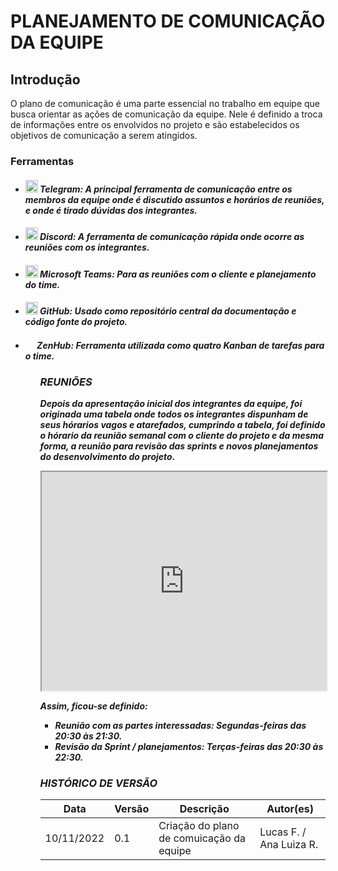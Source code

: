 # PLANEJAMENTO DE COMUNICAÇÃO DA EQUIPE

 
## Introdução

O plano de comunicação é uma parte essencial no trabalho em equipe que busca orientar as ações de comunicação da equipe. Nele é definido a troca de informações entre os envolvidos no projeto e são estabelecidos os objetivos de comunicação a serem atingidos.

### Ferramentas

<div>
<ul>
    <li>
        <h5><img src="https://www.freepnglogos.com/uploads/telegram-logo-png-0.png" height="20px" width="20px"> Telegram: A principal ferramenta de comunicação entre os membros da equipe onde é discutido assuntos e horários de reuniões, e onde é tirado dúvidas dos integrantes.
    <li>
        <h5><img src="https://www.freepnglogos.com/uploads/discord-logo-png/discord-logo-logodownload-download-logotipos-1.png" height="20px" width="20px"> Discord: A ferramenta de comunicação rápida onde ocorre as reuniões com os integrantes.
    <li>
        <h5><img src="https://d1fdloi71mui9q.cloudfront.net/KG6Bw8GRJOgOyoDgxblL_wKaXXL2c0b1Zi2DP" height="20px" width="20px"> Microsoft Teams: Para as reuniões com o cliente e planejamento do time.
    <li>
        <h5><img src="https://pngimg.com/uploads/github/github_PNG40.png" height="20px" width="20px"> GitHub: Usado como repositório central da documentação e código fonte do projeto.
    <li>
        <h5><img src="https://app.zenhub.com/dist/favicon/apple-touch-icon.png" height="15px" width="15px"> ZenHub: Ferramenta utilizada como quatro Kanban de tarefas para o time.
<ul>
<div>

### REUNIÕES

Depois da apresentação inicial dos integrantes da equipe, foi originada uma tabela onde todos os integrantes dispunham de seus hórarios vagos e atarefados, cumprindo a tabela, foi definido o hórario da reunião semanal com o cliente do projeto e da mesma forma, a reunião para revisão das sprints e novos planejamentos do desenvolvimento do projeto.

<iframe src="https://docs.google.com/spreadsheets/d/e/2PACX-1vTh0BGFORi37QF6E6ZyZilFxJFGmx2U9zgp_c6G0ith2z59_gO4yoaRBf4f1WzxNp47ec_7E5RAzMzH/pubhtml?gid=0&amp;single=true&amp;widget=true&amp;headers=false" width = "100%" height = "350px"></iframe>

Assim, ficou-se definido:

- Reunião com as partes interessadas: Segundas-feiras das 20:30 às 21:30.
- Revisão da Sprint / planejamentos: Terças-feiras das 20:30 às 22:30.

### HISTÓRICO DE VERSÃO

| Data       | Versão | Descrição                                                        | Autor(es)                  |
| ---------- | ------ | ---------------------------------------------------------------- | -------------------------- |
| 10/11/2022 | 0.1    | Criação do plano de comuicação  da equipe                        | Lucas F. / Ana Luiza R.    |
